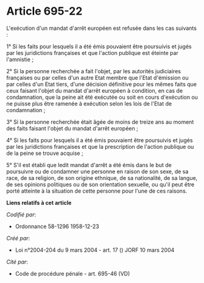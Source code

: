 # Article 695-22

L'exécution d'un mandat d'arrêt européen est refusée dans les cas suivants :

1° Si les faits pour lesquels il a été émis pouvaient être poursuivis et jugés par les juridictions françaises et que
l'action publique est éteinte par l'amnistie ;

2° Si la personne recherchée a fait l'objet, par les autorités judiciaires françaises ou par celles d'un autre Etat membre
que l'Etat d'émission ou par celles d'un Etat tiers, d'une décision définitive pour les mêmes faits que ceux faisant l'objet
du mandat d'arrêt européen à condition, en cas de condamnation, que la peine ait été exécutée ou soit en cours d'exécution ou
ne puisse plus être ramenée à exécution selon les lois de l'Etat de condamnation ;

3° Si la personne recherchée était âgée de moins de treize ans au moment des faits faisant l'objet du mandat d'arrêt
européen ;

4° Si les faits pour lesquels il a été émis pouvaient être poursuivis et jugés par les juridictions françaises et que la
prescription de l'action publique ou de la peine se trouve acquise ;

5° S'il est établi que ledit mandat d'arrêt a été émis dans le but de poursuivre ou de condamner une personne en raison de
son sexe, de sa race, de sa religion, de son origine ethnique, de sa nationalité, de sa langue, de ses opinions politiques ou
de son orientation sexuelle, ou qu'il peut être porté atteinte à la situation de cette personne pour l'une de ces raisons.

**Liens relatifs à cet article**

_Codifié par_:

  - Ordonnance 58-1296 1958-12-23

_Créé par_:

  - Loi n°2004-204 du 9 mars 2004 - art. 17 () JORF 10 mars 2004

_Cité par_:

  - Code de procédure pénale - art. 695-46 (VD)
